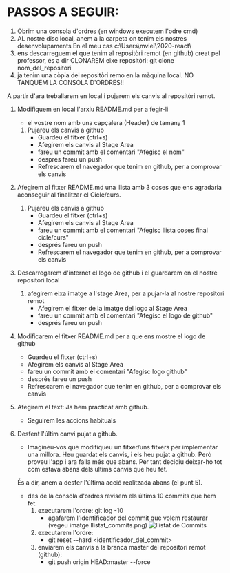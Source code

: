 # PASSOS A SEGUIR:
1. Obrim una consola d'ordres (en windows executem l'odre cmd)
1. AL nostre disc local, anem a la carpeta on tenim els nostres desenvolupaments
    En el meu cas  c:\Users\mviel\2020-react\
1. ens descarreguem el que tenim al repositòri remot (en github) creat pel professor, és a dir
  CLONAREM eixe repositòri:
   git clone nom_del_repositori
1. ja tenim una còpia del repositòri remo en la màquina local. NO TANQUEM LA CONSOLA D'ORDRES!! 

A partir d'ara treballarem en local i pujarem els canvis al repositòri remot.
1. Modifiquem en local l'arxiu README.md per a fegir-li
    - el vostre nom amb una capçalera (Header) de tamany 1
    1. Pujareu els canvis a github
        - Guardeu el fitxer (ctrl+s)
        - Afegirem els canvis al Stage Area
        - fareu un commit amb el comentari "Afegisc el nom"
        - després fareu un push
        - Refrescarem el navegador que tenim en github, per a comprovar els canvis
1.  Afegirem al fitxer README.md una llista amb 3 coses que ens agradaria aconseguir al finalitzar el Cicle/curs.
    1. Pujareu els canvis a github
        - Guardeu el fitxer (ctrl+s)
        - Afegirem els canvis al Stage Area
        - fareu un commit amb el comentari "Afegisc llista coses final cicle/curs"
        - després fareu un push
        - Refrescarem el navegador que tenim en github, per a comprovar els canvis
1. Descarregarem d'internet el logo de github i el guardarem en el nostre repositori local
    1.  afegirem eixa imatge a l'stage Area, per a pujar-la al nostre repositori remot
        - Afegirem el fitxer de la imatge del logo al Stage Area
        - fareu un commit amb el comentari "Afegisc el logo de github"
        - després fareu un push
1. Modificarem el fitxer README.md per a que ens mostre el logo de github
    - Guardeu el fitxer (ctrl+s)
    - Afegirem els canvis al Stage Area
    - fareu un commit amb el comentari "Afegisc logo github"
    - després fareu un push
    - Refrescarem el navegador que tenim en github, per a comprovar els canvis
1. Afegirem el text: Ja hem practicat amb github. 
    - Seguirem les accions habituals

1. Desfent l'últim canvi pujat a github.
    - Imagineu-vos que modifiqueu un fitxer/uns fitxers per implementar una millora.
    Heu guardat els canvis, i els heu pujat a github. Però proveu l'app i ara falla més que abans.
    Per tant decidiu deixar-ho tot com estava abans dels ultims canvis que heu fet.

    És a dir, anem a desfer l'última acció realitzada abans (el punt 5).
    - des de la consola d'ordres revisem els últims 10 commits que hem fet.
        1. executarem l'ordre: git log -10
            - agafarem l'identificador del commit que volem restaurar (vegeu imatge llistat_commits.png) ![llistat de Commits](./llistat_commits.png)
        1. executarem l'ordre:
           - git reset --hard <identificador_del_commit>
        1. enviarem els canvis a la branca master del repositori remot (github):
           - git push origin HEAD:master --force

